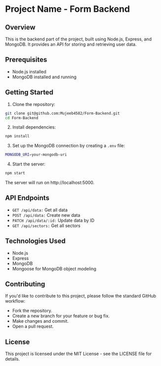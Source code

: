 # Project Name - Form Backend

## Overview

This is the backend part of the project, built using Node.js, Express, and MongoDB. It provides an API for storing and retrieving user data.

## Prerequisites

- Node.js installed
- MongoDB installed and running

## Getting Started

1. Clone the repository:

```bash
git clone git@github.com:Mujeeb4582/Form-Backend.git
cd Form-Backend
```
2. Install dependencies:

```bash
npm install
```
3. Set up the MongoDB connection by creating a `.env` file:
```bash
MONGODB_URI=your-mongodb-uri
```

4. Start the server:
```bash
npm start
```
The server will run on http://localhost:5000.

## API Endpoints
- `GET /api/data:` Get all data
- `POST /api/data:` Create new data
- `PATCH /api/data/:id:` Update data by ID
- `GET /api/sectors:` Get all sectors

## Technologies Used
- Node.js
- Express
- MongoDB
- Mongoose for MongoDB object modeling

## Contributing
If you'd like to contribute to this project, please follow the standard GitHub workflow:
- Fork the repository.
- Create a new branch for your feature or bug fix.
- Make changes and commit.
- Open a pull request.

## License
This project is licensed under the MIT License - see the LICENSE file for details.
